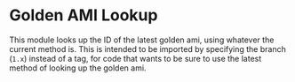 Golden AMI Lookup
===========

This module looks up the ID of the latest golden ami, using whatever the current method is. This is intended to be imported by specifying the branch (`1.x`) instead of a tag, for code that wants to be sure to use the latest method of looking up the golden ami.
